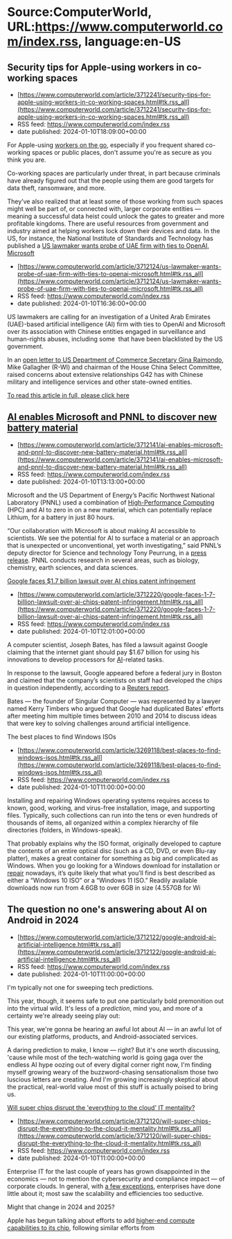 # Source:ComputerWorld, URL:https://www.computerworld.com/index.rss, language:en-US

## Security tips for Apple-using workers in co-working spaces
 - [https://www.computerworld.com/article/3712241/security-tips-for-apple-using-workers-in-co-working-spaces.html#tk.rss_all](https://www.computerworld.com/article/3712241/security-tips-for-apple-using-workers-in-co-working-spaces.html#tk.rss_all)
 - RSS feed: https://www.computerworld.com/index.rss
 - date published: 2024-01-10T18:09:00+00:00

<article>
	<section class="page">
<p>For Apple-using <a href="https://www.computerworld.com/article/3622356/the-future-of-work-is-hybrid-and-remote.html">workers on the go</a>, especially if you frequent shared co-working spaces or public places, don't assume you're as secure as you think you are.  </p><p>Co-working spaces are particularly under threat, in part because criminals have already figured out that the people using them are good targets for data theft, ransomware, and more.</p><p>They’ve also realized that at least some of those working from such spaces might well be part of, or connected with, larger corporate entities — meaning a successful data heist could unlock the gates to greater and more profitable kingdoms. There are useful resources from government and industry aimed at helping workers lock down their devices and data. In the US, for instance, the National Institute of Standards and Technology has published a <a href="https://csrc.nist.gov/CSRC/media/Publications/

## US lawmaker wants probe of UAE firm with ties to OpenAI, Microsoft
 - [https://www.computerworld.com/article/3712124/us-lawmaker-wants-probe-of-uae-firm-with-ties-to-openai-microsoft.html#tk.rss_all](https://www.computerworld.com/article/3712124/us-lawmaker-wants-probe-of-uae-firm-with-ties-to-openai-microsoft.html#tk.rss_all)
 - RSS feed: https://www.computerworld.com/index.rss
 - date published: 2024-01-10T16:36:00+00:00

<article>
	<section class="page">
<p>US lawmakers are calling for an investigation of a United Arab Emirates (UAE)-based artificial intelligence (AI) firm with ties to OpenAI and Microsoft over its association with Chinese entities engaged in surveillance and human-rights abuses, including some  that have been blacklisted by the US government.</p><p>In an <a href="https://selectcommitteeontheccp.house.gov/sites/evo-subsites/selectcommitteeontheccp.house.gov/files/evo-media-document/1.3.24-g42-letter.pdf" rel="noopener nofollow" target="_blank">open letter to US Department of Commerce Secretary Gina Raimondo</a>, Mike Gallagher (R-WI) and chairman of the House China Select Committee, raised concerns about extensive relationships G42 has with Chinese military and intelligence services and other state-owned entities.</p><p class="jumpTag"><a href="/article/3712124/us-lawmaker-wants-probe-of-uae-firm-with-ties-to-openai-microsoft.html#jump">To read this article in full, please click here

## AI enables Microsoft and PNNL to discover new battery material
 - [https://www.computerworld.com/article/3712141/ai-enables-microsoft-and-pnnl-to-discover-new-battery-material.html#tk.rss_all](https://www.computerworld.com/article/3712141/ai-enables-microsoft-and-pnnl-to-discover-new-battery-material.html#tk.rss_all)
 - RSS feed: https://www.computerworld.com/index.rss
 - date published: 2024-01-10T13:13:00+00:00

<article>
	<section class="page">
<p>Microsoft and the US Department of Energy’s Pacific Northwest National Laboratory (PNNL) used a combination of <a href="https://www.networkworld.com/article/967940/high-performance-computing-do-you-need-it.html">High-Performance Computing</a> (HPC) and AI to zero in on a new material, which can potentially replace Lithium, for a battery in just 80 hours.</p><p>“Our collaboration with Microsoft is about making AI accessible to scientists. We see the potential for AI to surface a material or an approach that is unexpected or unconventional, yet worth investigating,” said PNNL’s deputy director for Science and technology Tony Peurrung, in a <a href="https://www.pnnl.gov/news-media/pnnl-kicks-multi-year-energy-storage-scientific-discovery-collaboration-microsoft" rel="nofollow">press release</a>. PNNL conducts research in several areas, such as biology, chemistry, earth sciences, and data sciences.</p><p class="jumpTag"><a href="/article/3712141/ai-en

## Google faces $1.7 billion lawsuit over AI chips patent infringement
 - [https://www.computerworld.com/article/3712220/google-faces-1-7-billion-lawsuit-over-ai-chips-patent-infringement.html#tk.rss_all](https://www.computerworld.com/article/3712220/google-faces-1-7-billion-lawsuit-over-ai-chips-patent-infringement.html#tk.rss_all)
 - RSS feed: https://www.computerworld.com/index.rss
 - date published: 2024-01-10T12:01:00+00:00

<article>
	<section class="page">
<p>A computer scientist, Joseph Bates, has filed a lawsuit against Google claiming that the internet giant should pay $1.67 billion for using his innovations to develop processors for <a href="https://www.computerworld.com/article/2906336/what-is-artificial-intelligence.html">AI</a>-related tasks.</p><p>In response to the lawsuit, Google appeared before a federal jury in Boston and claimed that the company’s scientists on staff had developed the chips in question independently, according to a <a href="https://www.reuters.com/technology/google-faces-multibillion-dollar-us-patent-trial-over-ai-technology-2024-01-09/" rel="nofollow">Reuters report</a>.</p><p>Bates — the founder of Singular Computer — was represented by a lawyer named Kerry Timbers who argued that Google had duplicated Bates’ efforts after meeting him multiple times between 2010 and 2014 to discuss ideas that were key to solving challenges around artificial intelligence.</p><p class="jum

## The best places to find Windows ISOs
 - [https://www.computerworld.com/article/3269118/best-places-to-find-windows-isos.html#tk.rss_all](https://www.computerworld.com/article/3269118/best-places-to-find-windows-isos.html#tk.rss_all)
 - RSS feed: https://www.computerworld.com/index.rss
 - date published: 2024-01-10T11:00:00+00:00

<article>
	<section class="page">
<p>Installing and repairing Windows operating systems requires access to known, good, working, and virus-free installation, image, and supporting files. Typically, such collections can run into the tens or even hundreds of thousands of items, all organized within a complex hierarchy of file directories (folders, in Windows-speak).</p><p>That probably explains why the ISO format, originally developed to capture the contents of an entire optical disc (such as a CD, DVD, or even Blu-ray platter), makes a great container for something as big and complicated as Windows. When you go looking for a Windows download for installation or <a href="https://www.computerworld.com/article/3262979/how-to-fix-windows-10-with-an-in-place-upgrade-install.html">repair</a> nowadays, it’s quite likely that what you’ll find is best described as either a “Windows 10 ISO” or a “Windows 11 ISO.” Readily available downloads now run from 4.6GB to over 6GB in size (4.557GB for Wi

## The question no one's answering about AI on Android in 2024
 - [https://www.computerworld.com/article/3712122/google-android-ai-artificial-intelligence.html#tk.rss_all](https://www.computerworld.com/article/3712122/google-android-ai-artificial-intelligence.html#tk.rss_all)
 - RSS feed: https://www.computerworld.com/index.rss
 - date published: 2024-01-10T11:00:00+00:00

<article>
	<section class="page">
<p>I'm typically not one for sweeping tech predictions.</p><p>This year, though, it seems safe to put one particularly bold premonition out into the virtual wild. It's less of a <em>prediction</em>, mind you, and more of a certainty we're already seeing play out:</p><p>This year, we're gonna be hearing an awful lot about AI — in an awful lot of our existing platforms, products, and Android-associated services.</p><p>A daring prediction to make, I know — right? But it's one worth discussing, 'cause while most of the tech-watching world is going gaga over the endless AI hype oozing out of every digital corner right now, I'm finding myself growing weary of the buzzword-chasing sensationalism those two luscious letters are creating. And I'm growing increasingly skeptical about the practical, real-world value most of this stuff is actually poised to bring us.</p><p class="jumpTag"><a href="/article/3712122/google-android-ai-artificial-intelligence.html#ju

## Will super chips disrupt the 'everything to the cloud' IT mentality?
 - [https://www.computerworld.com/article/3712120/will-super-chips-disrupt-the-everything-to-the-cloud-it-mentality.html#tk.rss_all](https://www.computerworld.com/article/3712120/will-super-chips-disrupt-the-everything-to-the-cloud-it-mentality.html#tk.rss_all)
 - RSS feed: https://www.computerworld.com/index.rss
 - date published: 2024-01-10T11:00:00+00:00

<article>
	<section class="page">
<p><span style="font-weight: 400;">Enterprise IT for the last couple of years has grown disappointed in the economics — not to mention the cybersecurity and compliance impact — of corporate clouds. In general, with </span><a href="https://www.computerworld.com/article/3678430/this-would-be-a-good-time-to-test-your-cloud-roi.html"><span style="font-weight: 400;">a few exceptions</span></a><span style="font-weight: 400;">, enterprises have done little about it; most saw the scalability and efficiencies too seductive.</span></p><p><span style="font-weight: 400;">Might that change in 2024 and 2025? </span></p><p><span style="font-weight: 400;">Apple has begun talking about efforts to add </span><a href="https://browse.arxiv.org/html/2312.11514v2" rel="nofollow"><span style="font-weight: 400;">higher-end compute capabilities to its chip</span></a><span style="font-weight: 400;">, following similar efforts from </span><a href="https://www.theverge.com/2023

